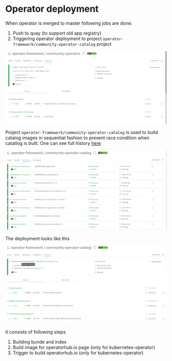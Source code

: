 # Operator deployment
When operator is merged to master following jobs are done:

1. Push to quay (to support old app registry)
1. Triggering operator deployment to project `operator-framework/community-operator-catalog` project

![Catalog history](images/op_after_merge_01.png)

Project `operator-framework/community-operator-catalog` is used to build catalog images in sequential fashion to prevent race condition when catatlog is built. One can see full history [here](https://travis-ci.com/github/operator-framework/community-operator-catalog/builds)

![Catalog history](images/op_deploy_build_history.png)

The deployment looks like this

![Catalog history](images/op_deploy_overview.png)

It consists of following steps

1. Building bunde and index
1. Build image for operatorhub.io page (only for kubernetes-operator)
1. Trigger to build operatorhub.io (only for kubernetes-operator)


